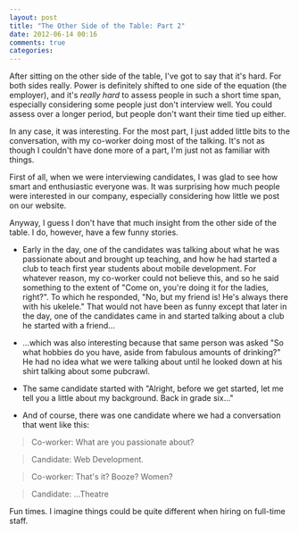 ```yaml
---
layout: post
title: "The Other Side of the Table: Part 2"
date: 2012-06-14 00:16
comments: true
categories: 
---
```


After sitting on the other side of the table, I've got to say that it's hard. For both sides really. Power is definitely shifted to one side of the equation (the employer), and it's *really hard* to assess people in such a short time span, especially considering some people just don't interview well. You could assess over a longer period, but people don't want their time tied up either.

In any case, it was interesting. For the most part, I just added little bits to the conversation, with my co-worker doing most of the talking. It's not as though I couldn't have done more of a part, I'm just not as familiar with things.

First of all, when we were interviewing candidates, I was glad to see how smart and enthusiastic everyone was. It was surprising how much people were interested in our company, especially considering how little we post on our website.

Anyway, I guess I don't have that much insight from the other side of the table. I do, however, have a few funny stories.

- Early in the day, one of the candidates was talking about what he was passionate about and brought up teaching, and how he had started a club to teach first year students about mobile development. For whatever reason, my co-worker could not believe this, and so he said something to the extent of "Come on, you're doing it for the ladies, right?". To which he responded, "No, but my friend is! He's always there with his ukelele." That would not have been as funny except that later in the day, one of the candidates came in and started talking about a club he started with a friend...

- ...which was also interesting because that same person was asked "So what hobbies do you have, aside from fabulous amounts of drinking?" He had no idea what we were talking about until he looked down at his shirt talking about some pubcrawl.

- The same candidate started with "Alright, before we get started, let me tell you a little about my background. Back in grade six..."

- And of course, there was one candidate where we had a conversation that went like this:

> Co-worker: What are you passionate about?

> Candidate: Web Development.

> Co-worker: That's it? Booze? Women?

> Candidate: ...Theatre

Fun times. I imagine things could be quite different when hiring on full-time staff.
